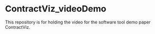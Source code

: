 # ContractViz_videoDemo
This repository is for holding the video for the software tool demo paper ContractViz.
